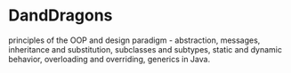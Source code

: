 # DandDragons
principles of the OOP and design paradigm -
abstraction, messages, inheritance and substitution, subclasses and subtypes, static and
dynamic behavior, overloading and overriding, generics in Java.
